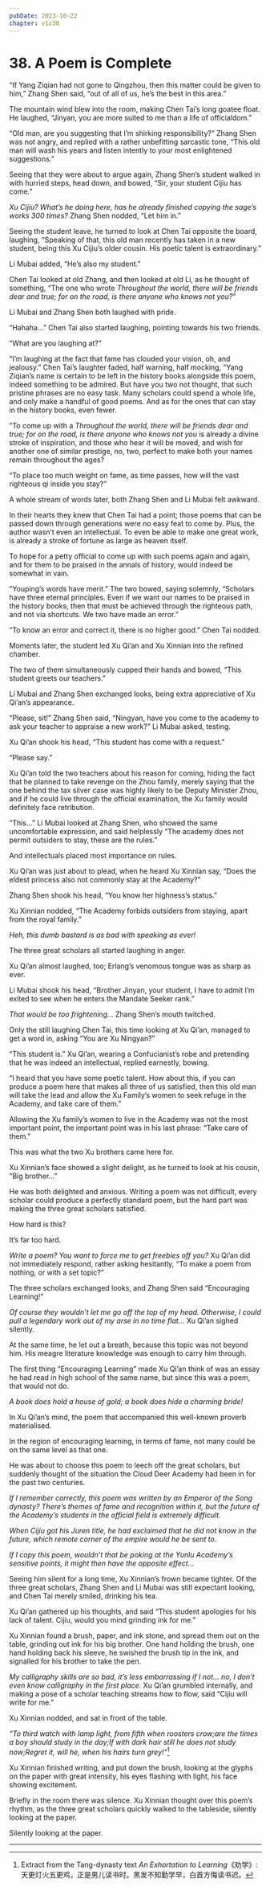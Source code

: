 ```yaml
---
pubDate: 2023-10-22
chapter: v1c38
---
```


# 38. A Poem is Complete

“If Yang Ziqian had not gone to Qingzhou, then this matter could be given to him,” Zhang Shen said, “out of all of us, he’s the best in this area.”

The mountain wind blew into the room, making Chen Tai’s long goatee float. He laughed, “Jinyan, you are more suited to me than a life of officialdom.”

“Old man, are you suggesting that I’m shirking responsibility?” Zhang Shen was not angry, and replied with a rather unbefitting sarcastic tone, “This old man will wash his years and listen intently to your most enlightened suggestions.”

Seeing that they were about to argue again, Zhang Shen’s student walked in with hurried steps, head down, and bowed, “Sir, your student Cijiu has come.”

*Xu Cijiu? What’s he doing here, has he already finished copying the sage’s works 300 times?* Zhang Shen nodded, “Let him in.”

Seeing the student leave, he turned to look at Chen Tai opposite the board, laughing, “Speaking of that, this old man recently has taken in a new student, being this Xu Cijiu’s older cousin. His poetic talent is extraordinary.”

Li Mubai added, “He’s also my student.”

Chen Tai looked at old Zhang, and then looked at old Li, as he thought of something, “The one who wrote *Throughout the world, there will be friends dear and true; for on the road, is there anyone who knows not you?*”

Li Mubai and Zhang Shen both laughed with pride. 

“Hahaha…” Chen Tai also started laughing, pointing towards his two friends.

“What are you laughing at?”

“I’m laughing at the fact that fame has clouded your vision, oh, and jealousy.” Chen Tai’s laughter faded, half warning, half mocking, “Yang Ziqian’s name is certain to be left in the history books alongside this poem, indeed something to be admired. But have you two not thought, that such pristine phrases are no easy task. Many scholars could spend a whole life, and only make a handful of good poems. And as for the ones that can stay in the history books, even fewer.

“To come up with a *Throughout the world, there will be friends dear and true; for on the road, is there anyone who knows not you* is already a divine stroke of inspiration, and those who hear it will be moved, and wish for another one of similar prestige, no, two, perfect to make both your names remain throughout the ages?

“To place too much weight on fame, as time passes, how will the vast righteous qi inside you stay?”

A whole stream of words later, both Zhang Shen and Li Mubai felt awkward. 

In their hearts they knew that Chen Tai had a point; those poems that can be passed down through generations were no easy feat to come by. Plus, the author wasn’t even an intellectual. To even be able to make one great work, is already a stroke of fortune as large as heaven itself.

To hope for a petty official to come up with such poems again and again, and for them to be praised in the annals of history, would indeed be somewhat in vain.

“Youping’s words have merit.” The two bowed, saying solemnly, “Scholars have three eternal principles. Even if we want our names to be praised in the history books, then that must be achieved through the righteous path, and not via shortcuts. We two have made an error.”

“To know an error and correct it, there is no higher good.” Chen Tai nodded.

Moments later, the student led Xu Qi’an and Xu Xinnian into the refined chamber.

The two of them simultaneously cupped their hands and bowed, “This student greets our teachers.”

Li Mubai and Zhang Shen exchanged looks, being extra appreciative of Xu Qi’an’s appearance.

“Please, sit!” Zhang Shen said, “Ningyan, have you come to the academy to ask your teacher to appraise a new work?” Li Mubai asked, testing.

Xu Qi’an shook his head, “This student has come with a request.”

“Please say.”

Xu Qi’an told the two teachers about his reason for coming, hiding the fact that he planned to take revenge on the Zhou family, merely saying that the one behind the tax silver case was highly likely to be Deputy Minister Zhou, and if he could live through the official examination, the Xu family would definitely face retribution.

“This…” Li Mubai looked at Zhang Shen, who showed the same uncomfortable expression, and said helplessly “The academy does not permit outsiders to stay, these are the rules.”

And intellectuals placed most importance on rules.

Xu Qi’an was just about to plead, when he heard Xu Xinnian say, “Does the eldest princess also not commonly stay at the Academy?”

Zhang Shen shook his head, “You know her highness’s status.”

Xu Xinnian nodded, “The Academy forbids outsiders from staying, apart from the royal family.”

*Heh, this dumb bastard is as bad with speaking as ever!*

The three great scholars all started laughing in anger.

Xu Qi’an almost laughed, too; Erlang’s venomous tongue was as sharp as ever.

Li Mubai shook his head, “Brother Jinyan, your student, I have to admit I’m exited to see when he enters the Mandate Seeker rank.”

*That would be too frightening…* Zhang Shen’s mouth twitched.

Only the still laughing Chen Tai, this time looking at Xu Qi’an, managed to get a word in, asking “You are Xu Ningyan?”

“This student is.” Xu Qi’an, wearing a Confucianist’s robe and pretending that he was indeed an intellectual, replied earnestly, bowing.

“I heard that you have some poetic talent. How about this, if you can produce a poem here that makes all three of us satisfied, then this old man will take the lead and allow the Xu Family’s women to seek refuge in the Academy, and take care of them.”

Allowing the Xu family’s women to live in the Academy was not the most important point, the important point was in his last phrase: “Take care of them.”

This was what the two Xu brothers came here for. 

Xu Xinnian’s face showed a slight delight, as he turned to look at his cousin, “Big brother…”

He was both delighted and anxious. Writing a poem was not difficult, every scholar could produce a perfectly standard poem, but the hard part was making the three great scholars satisfied.

How hard is this?

It’s far too hard.

*Write a poem? You want to force me to get freebies off you?* Xu Qi’an did not immediately respond, rather asking hesitantly, “To make a poem from nothing, or with a set topic?”

The three scholars exchanged looks, and Zhang Shen said “Encouraging Learning!”

*Of course they wouldn’t let me go off the top of my head. Otherwise, I could pull a legendary work out of my arse in no time flat…* Xu Qi’an sighed silently.

At the same time, he let out a breath, because this topic was not beyond him. His meagre literature knowledge was enough to carry him through.

The first thing “Encouraging Learning” made Xu Qi’an think of was an essay he had read in high school of the same name, but since this was a poem, that would not do.

*A book does hold a house of gold; a book does hide a charming bride!*

In Xu Qi’an’s mind, the poem that accompanied this well-known proverb materialised.

In the region of encouraging learning, in terms of fame, not many could be on the same level as that one.

He was about to choose this poem to leech off the great scholars, but suddenly thought of the situation the Cloud Deer Academy had been in for the past two centuries.

*If I remember correctly, this poem was written by an Emperor of the Song dynasty? There’s themes of fame and recognition within it, but the future of the Academy’s students in the official field is extremely difficult.*

*When Cijiu got his Juren title, he had exclaimed that he did not know in the future, which remote corner of the empire would he be sent to.*

*If I copy this poem, wouldn’t that be poking at the Yunlu Academy’s sensitive points, it might then have the opposite effect…*

Seeing him silent for a long time, Xu Xinnian’s frown became tighter. Of the three great scholars, Zhang Shen and Li Mubai was still expectant looking, and Chen Tai merely smiled, drinking his tea.

Xu Qi’an gathered up his thoughts, and said “This student apologies for his lack of talent. Cijiu, would you mind grinding ink for me.”

Xu Xinnian found a brush, paper, and ink stone, and spread them out on the table, grinding out ink for his big brother. One hand holding the brush, one hand holding back his sleeve, he swished the brush tip in the ink, and signalled for his brother to take the pen.

*My calligraphy skills are so bad, it’s less embarrassing if I not… no, I don’t even know calligraphy in the first place.* Xu Qi’an grumbled internally, and making a pose of a scholar teaching streams how to flow, said “Cijiu will write for me.”

Xu Xinnian nodded, and sat in front of the table.

*“To third watch with lamp light, from fifth when roosters crow;are the times a boy should study in the day;If with dark hair still he does not study now;Regret it, will he, when his hairs turn grey!”*[^1]

Xu Xinnian finished writing, and put down the brush, looking at the glyphs on the paper with great intensity, his eyes flashing with light, his face showing excitement.

Briefly in the room there was silence. Xu Xinnian thought over this poem’s rhythm, as the three great scholars quickly walked to the tableside, silently looking at the paper.

Silently looking at the paper.

---

[^1]: Extract from the Tang-dynasty text *An Exhortation to Learning*《劝学》: 天更灯火五更鸡，正是男儿读书时。黑发不知勤学早，白首方悔读书迟。    
    